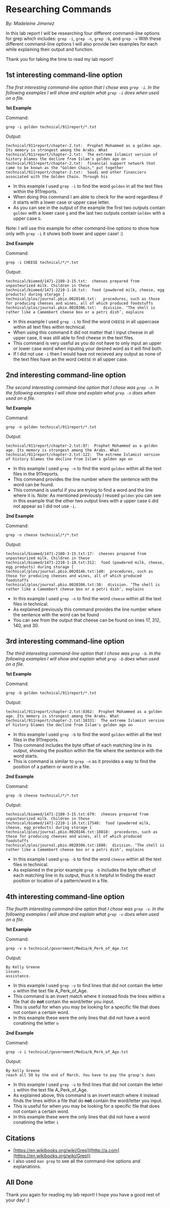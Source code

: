 # Researching Commands
*By: Madeleine Jimenez*

In this lab report I will be researching four different command-line options for grep which includes:
`grep -i`, `grep -n`, `grep -b`, and `grep -v`
With these different command-line options I will also provide two examples for each while explaining their output and function. 

Thank you for taking the time to read my lab report!

## 1st interesting command-line option

*The first interesting command-line option that I chose was `grep -i`. 
In the following examples I will show and explain what `grep -i` does when used on a file.*

**1st Example**

Command: 
```
grep -i golden technical/911report/*.txt
```

Output:
```
technical/911report/chapter-2.txt:  Prophet Mohammed as a golden age. Its memory is strongest among the Arabs. What
technical/911report/chapter-2.txt:  The extreme Islamist version of history blames the decline from Islam's golden age on
technical/911report/chapter-2.txt:  financial support network that came to be known as the "Golden Chain," put together
technical/911report/chapter-2.txt:  Saudi and other financiers associated with the Golden Chain. Through his
```
* In this example I used `grep -i` to find the word `golden` in all the text files within the 911reports. 
* When doing this command I am able to check for the word regardless if it starts with a lower case or upper case letter.
* As you can see in the output of the example the first two outputs contain `golden` with a lower case `g` and the 
last two outputs contain `Golden` with a upper case `G`.

Note: I will use this example for other command-line options to show how only with `grep -i` it shows both lower and upper case! :)

**2nd Example**

Command:
```
grep -i CHEESE technical/*/*.txt
```

Output:
```
technical/biomed/1471-2180-3-15.txt:  cheeses prepared from unpasteurized milk. Children in these
technical/biomed/1471-2210-1-10.txt:  food (powdered milk, cheese, egg products) during storage [
technical/plos/journal.pbio.0020146.txt:   procedures, such as those for producing cheeses and wines, all of which produced foodstuffs
technical/plos/journal.pbio.0020306.txt:   division. ‘The shell is rather like a Camembert cheese box or a petri dish’, explains
```
* In this example I used `grep -i` to find the word `CHEESE` in all uppercase within all text files within technical.
* When using this command it did not matter that I input cheese in all upper case, it was still able to find cheese in the text files.
* This command is very useful as you do not have to only input an upper or lower case word when inputing your desired word as it will find both. 
* If I did not use `-i` then I would have not recieved any output as none of the text files have an the word `CHEESE` in all upper case.

## 2nd interesting command-line option

*The second interesting command-line option that I chose was `grep -n`. 
In the following examples I will show and explain what `grep -n` does when used on a file.*

**1st Example**

Command:
```
grep -n golden technical/911report/*.txt
```

Output:
```
technical/911report/chapter-2.txt:97:  Prophet Mohammed as a golden age. Its memory is strongest among the Arabs. What
technical/911report/chapter-2.txt:122:  The extreme Islamist version of history blames the decline from Islam's golden age on
```
* In this example I used `grep -n` to find the word `golden` within all the text files in the 911reports.
* This command provides the line number where the sentence with the word can be found.
* This command is useful if you are trying to find a word and the line where it is.
Note: As mentioned previously I reused `golden` you can see in this example that the other two output 
lines with a upper case `G` did not appear as I did not use `-i`.

**2nd Example**

Command:
```
grep -n cheese technical/*/*.txt
```

Output:
```
technical/biomed/1471-2180-3-15.txt:17:  cheeses prepared from unpasteurized milk. Children in these
technical/biomed/1471-2210-1-10.txt:312:  food (powdered milk, cheese, egg products) during storage [
technical/plos/journal.pbio.0020146.txt:140:  procedures, such as those for producing cheeses and wines, all of which produced foodstuffs
technical/plos/journal.pbio.0020306.txt:30:  division. ‘The shell is rather like a Camembert cheese box or a petri dish’, explains
```
* In this example I used `grep -n` to find the word `cheese` within all the text files in technical.
* As explained previously this command provides the line number where the sentence with the word can be found
* You can see from the output that cheese can be found on lines 17, 312, 140, and 30.

## 3rd interesting command-line option

*The third interesting command-line option that I chose was `grep -b`. 
In the following examples I will show and explain what `grep -b` does when used on a file.*

**1st Example**

Command:
```
grep -b golden technical/911report/*.txt
```

Output:
```
technical/911report/chapter-2.txt:8362:  Prophet Mohammed as a golden age. Its memory is strongest among the Arabs. What
technical/911report/chapter-2.txt:10331:  The extreme Islamist version of history blames the decline from Islam's golden age on
```
* In this example I used `grep -b` to find the word `golden` within all the text files in the 911reports.
* This command includes the byte offset of each matching line in its output, showing the position within the file where the sentence with the word starts.
* This is command is similar to `grep -n` as it provides a way to find the position of a pattern or word in a file.

**2nd Example**

Command:
```
grep -b cheese technical/*/*.txt
```

Output:
```
technical/biomed/1471-2180-3-15.txt:679:  cheeses prepared from unpasteurized milk. Children in these
technical/biomed/1471-2210-1-10.txt:17548:  food (powdered milk, cheese, egg products) during storage [
technical/plos/journal.pbio.0020146.txt:10818:  procedures, such as those for producing cheeses and wines, all of which produced foodstuffs
technical/plos/journal.pbio.0020306.txt:1880:  division. ‘The shell is rather like a Camembert cheese box or a petri dish’, explains
```
* In this example I used `grep -b` to find the word `cheese` within all the text files in technical.
* As explained in the prior example `grep -b` includes the byte offset of each matching line in its output,
thus it is helpful in finding the exact position or location of a pattern/word in a file.

## 4th interesting command-line option

*The fourth interesting command-line option that I chose was `grep -v`. 
In the following examples I will show and explain what `grep -v` does when used on a file.*

**1st Example**

Command:
```
grep -v o technical/government/Media/A_Perk_of_Age.txt
```

Output:
```
By Kelly Greene
issues.
assistance.
```
* In this example I used `grep -v` to find lines that did not contain the letter `o` within the text file A_Perk_of_Age.
* This command is an invert match where it instead finds the lines within a file that do **not** contain the word/letter you input. 
* This is useful for when you may be looking for a specific file that does not contain a certain word.
* In this example these were the only lines that did not have a word conatining the letter `o`

**2nd Example**

Command:
```
grep -v i technical/government/Media/A_Perk_of_Age.txt
```

Output:
```
By Kelly Greene
reach all 50 by the end of March. You have to pay the group's dues
```
* In this example I used `grep -v` to find lines that did not contain the letter `i` within the text file A_Perk_of_Age.
* As explained above, this command is an invert match where it instead finds the lines within a file that do **not** contain the word/letter you input. 
* This is useful for when you may be looking for a specific file that does not contain a certain word.
* In this example these were the only lines that did not have a word conatining the letter `i`

## Citations
* [https://en.wikibooks.org/wiki/Grep]([http://a.com](https://en.wikibooks.org/wiki/Grep))
* I also used `man grep` to see all the command-line options and explanations.

## All Done

Thank you again for reading my lab report! I hope you have a good rest of your day! :)
